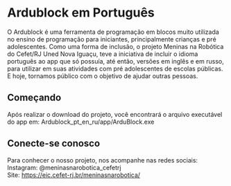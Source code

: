 # Ardublock em Português

O Ardublock é uma ferramenta de programação em blocos muito utilizada no ensino de programação para iniciantes, principalmente crianças e pré adolescentes. Como uma forma de inclusão, o projeto Meninas na Robótica do Cefet/RJ Uned Nova Iguaçu, teve a iniciativa de incluir o idioma português ao app que só possuía, até então, versões em inglês e em russo, para utilizar em suas atividades com pré adolescentes de escolas públicas. E hoje, tornamos público com o objetivo de ajudar outras pessoas.

## Começando

Após realizar o download do projeto, você encontrará o arquivo executável do app em:
Ardublock_pt_en_ru/app/ArduBlock.exe

## Conecte-se conosco

Para conhecer o nosso projeto, nos acompanhe nas redes sociais:
<br>Instagram: @meninasnarobotica_cefetrj
<br>Site: https://eic.cefet-rj.br/meninasnarobotica/

